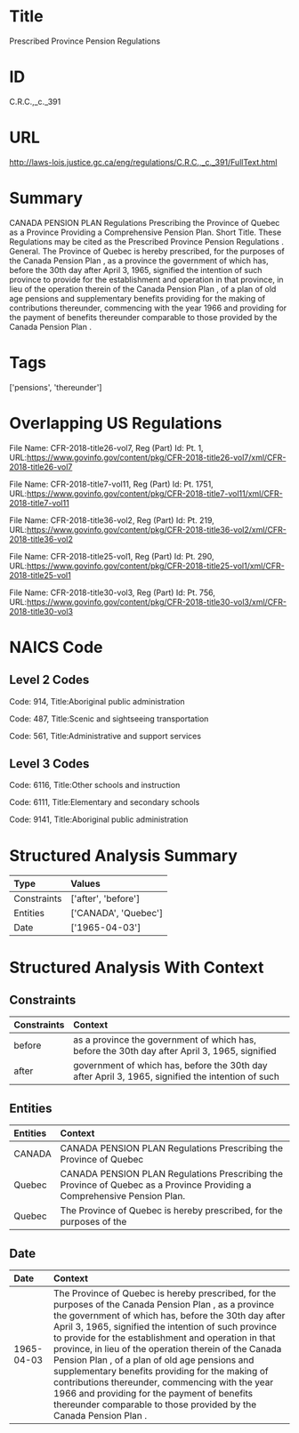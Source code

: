 # Title
Prescribed Province Pension Regulations


# ID
C.R.C.,_c._391

# URL
http://laws-lois.justice.gc.ca/eng/regulations/C.R.C.,_c._391/FullText.html


# Summary
CANADA PENSION PLAN Regulations Prescribing the Province of Quebec as a Province Providing a Comprehensive Pension Plan.
Short Title.
These Regulations may be cited as the  Prescribed Province Pension Regulations .
General.
The Province of Quebec is hereby prescribed, for the purposes of the  Canada Pension Plan , as a province the government of which has, before the 30th day after April 3, 1965, signified the intention of such province to provide for the establishment and operation in that province, in lieu of the operation therein of the  Canada Pension Plan , of a plan of old age pensions and supplementary benefits providing for the making of contributions thereunder, commencing with the year 1966 and providing for the payment of benefits thereunder comparable to those provided by the  Canada Pension Plan .


# Tags
['pensions', 'thereunder']


# Overlapping US Regulations
File Name: CFR-2018-title26-vol7, Reg (Part) Id: Pt. 1, URL:https://www.govinfo.gov/content/pkg/CFR-2018-title26-vol7/xml/CFR-2018-title26-vol7

File Name: CFR-2018-title7-vol11, Reg (Part) Id: Pt. 1751, URL:https://www.govinfo.gov/content/pkg/CFR-2018-title7-vol11/xml/CFR-2018-title7-vol11

File Name: CFR-2018-title36-vol2, Reg (Part) Id: Pt. 219, URL:https://www.govinfo.gov/content/pkg/CFR-2018-title36-vol2/xml/CFR-2018-title36-vol2

File Name: CFR-2018-title25-vol1, Reg (Part) Id: Pt. 290, URL:https://www.govinfo.gov/content/pkg/CFR-2018-title25-vol1/xml/CFR-2018-title25-vol1

File Name: CFR-2018-title30-vol3, Reg (Part) Id: Pt. 756, URL:https://www.govinfo.gov/content/pkg/CFR-2018-title30-vol3/xml/CFR-2018-title30-vol3




# NAICS Code
## Level 2 Codes
Code: 914, Title:Aboriginal public administration

Code: 487, Title:Scenic and sightseeing transportation

Code: 561, Title:Administrative and support services




## Level 3 Codes
Code: 6116, Title:Other schools and instruction

Code: 6111, Title:Elementary and secondary schools

Code: 9141, Title:Aboriginal public administration







# Structured Analysis Summary
| Type        | Values               |
|:------------|:---------------------|
| Constraints | ['after', 'before']  |
| Entities    | ['CANADA', 'Quebec'] |
| Date        | ['1965-04-03']       |


# Structured Analysis With Context
 


## Constraints
| Constraints   | Context                                                                                           |
|:--------------|:--------------------------------------------------------------------------------------------------|
| before        | as a province the government of which has, before the 30th day after April 3, 1965, signified     |
| after         | government of which has, before the 30th day after April 3, 1965, signified the intention of such |


## Entities
| Entities   | Context                                                                                                                    |
|:-----------|:---------------------------------------------------------------------------------------------------------------------------|
| CANADA     | CANADA PENSION PLAN Regulations Prescribing the Province of Quebec                                                         |
| Quebec     | CANADA PENSION PLAN Regulations Prescribing the Province of  Quebec  as a Province Providing a Comprehensive Pension Plan. |
| Quebec     | The Province of  Quebec is hereby prescribed, for the purposes of the                                                      |


## Date
| Date       | Context                                                                                                                                                                                                                                                                                                                                                                                                                                                                                                                                                                                                               |
|:-----------|:----------------------------------------------------------------------------------------------------------------------------------------------------------------------------------------------------------------------------------------------------------------------------------------------------------------------------------------------------------------------------------------------------------------------------------------------------------------------------------------------------------------------------------------------------------------------------------------------------------------------|
| 1965-04-03 | The Province of Quebec is hereby prescribed, for the purposes of the  Canada Pension Plan , as a province the government of which has, before the 30th day after April 3, 1965, signified the intention of such province to provide for the establishment and operation in that province, in lieu of the operation therein of the  Canada Pension Plan , of a plan of old age pensions and supplementary benefits providing for the making of contributions thereunder, commencing with the year 1966 and providing for the payment of benefits thereunder comparable to those provided by the  Canada Pension Plan . |


